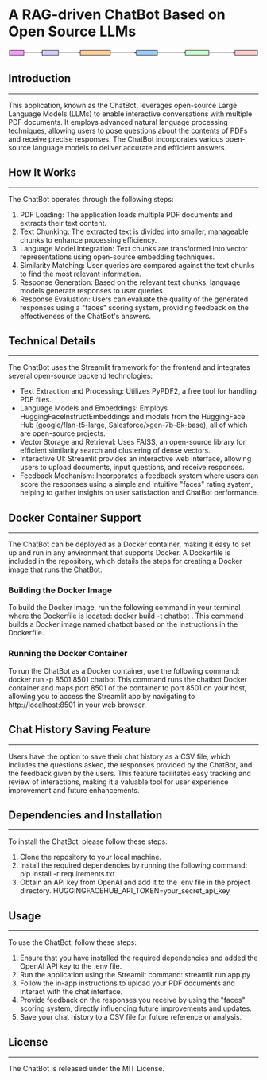 # A RAG-driven ChatBot Based on Open Source LLMs

![ChatBot App Diagram](./docs/d-W3SuscVT.svg)

## Introduction
------------
This application, known as the ChatBot, leverages open-source Large Language Models (LLMs) to enable interactive conversations with multiple PDF documents. It employs advanced natural language processing techniques, allowing users to pose questions about the contents of PDFs and receive precise responses. The ChatBot incorporates various open-source language models to deliver accurate and efficient answers.

## How It Works
------------
The ChatBot operates through the following steps:
1. PDF Loading: The application loads multiple PDF documents and extracts their text content.
2. Text Chunking: The extracted text is divided into smaller, manageable chunks to enhance processing efficiency.
3. Language Model Integration: Text chunks are transformed into vector representations using open-source embedding techniques.
4. Similarity Matching: User queries are compared against the text chunks to find the most relevant information.
5. Response Generation: Based on the relevant text chunks, language models generate responses to user queries.
6. Response Evaluation: Users can evaluate the quality of the generated responses using a "faces" scoring system, providing feedback on the effectiveness of the ChatBot's answers.

## Technical Details
------------
The ChatBot uses the Streamlit framework for the frontend and integrates several open-source backend technologies:
- Text Extraction and Processing: Utilizes PyPDF2, a free tool for handling PDF files.
- Language Models and Embeddings: Employs HuggingFaceInstructEmbeddings and models from the HuggingFace Hub (google/flan-t5-large, Salesforce/xgen-7b-8k-base), all of which are open-source projects.
- Vector Storage and Retrieval: Uses FAISS, an open-source library for efficient similarity search and clustering of dense vectors.
- Interactive UI: Streamlit provides an interactive web interface, allowing users to upload documents, input questions, and receive responses.
- Feedback Mechanism: Incorporates a feedback system where users can score the responses using a simple and intuitive "faces" rating system, helping to gather insights on user satisfaction and ChatBot performance.

## Docker Container Support
------------
The ChatBot can be deployed as a Docker container, making it easy to set up and run in any environment that supports Docker. A Dockerfile is included in the repository, which details the steps for creating a Docker image that runs the ChatBot.
### Building the Docker Image
To build the Docker image, run the following command in your terminal where the Dockerfile is located:
docker build -t chatbot .
This command builds a Docker image named chatbot based on the instructions in the Dockerfile.
### Running the Docker Container
To run the ChatBot as a Docker container, use the following command:
docker run -p 8501:8501 chatbot
This command runs the chatbot Docker container and maps port 8501 of the container to port 8501 on your host, allowing you to access the Streamlit app by navigating to http://localhost:8501 in your web browser.

## Chat History Saving Feature
------------
Users have the option to save their chat history as a CSV file, which includes the questions asked, the responses provided by the ChatBot, and the feedback given by the users. This feature facilitates easy tracking and review of interactions, making it a valuable tool for user experience improvement and future enhancements.

## Dependencies and Installation
------------
To install the ChatBot, please follow these steps:
1. Clone the repository to your local machine.
2. Install the required dependencies by running the following command:
   pip install -r requirements.txt
3. Obtain an API key from OpenAI and add it to the .env file in the project directory.
   HUGGINGFACEHUB_API_TOKEN=your_secret_api_key

## Usage
-----
To use the ChatBot, follow these steps:
1. Ensure that you have installed the required dependencies and added the OpenAI API key to the .env file.
2. Run the application using the Streamlit command:
   streamlit run app.py
3. Follow the in-app instructions to upload your PDF documents and interact with the chat interface.
4. Provide feedback on the responses you receive by using the "faces" scoring system, directly influencing future improvements and updates.
5. Save your chat history to a CSV file for future reference or analysis.


## License
-------
The ChatBot is released under the MIT License.
